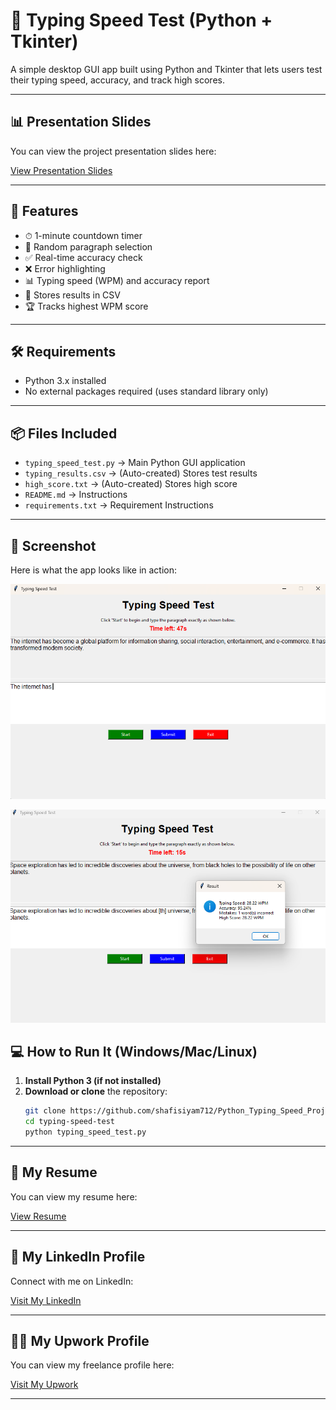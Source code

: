 # 🧠 Typing Speed Test (Python + Tkinter)

A simple desktop GUI app built using Python and Tkinter that lets users test their typing speed, accuracy, and track high scores.

---

## 📊 Presentation Slides

You can view the project presentation slides here:

[View Presentation Slides](https://gamma.app/docs/Typing-Speed-Test-xqvyx23or2qb5aq?mode=doc)

---

## 🚀 Features

- ⏱ 1-minute countdown timer
- 📄 Random paragraph selection
- ✅ Real-time accuracy check
- ❌ Error highlighting
- 📊 Typing speed (WPM) and accuracy report
- 💾 Stores results in CSV
- 🏆 Tracks highest WPM score

---

## 🛠 Requirements

- Python 3.x installed
- No external packages required (uses standard library only)

---

## 📦 Files Included

- `typing_speed_test.py` → Main Python GUI application
- `typing_results.csv` → (Auto-created) Stores test results
- `high_score.txt` → (Auto-created) Stores high score
- `README.md` → Instructions
- `requirements.txt` → Requirement Instructions
  
---

## 📸 Screenshot

Here is what the app looks like in action:

![Typing Speed Test Screenshot](Assets/Screenshot%202025-07-29%20141241.png)

![Typing Speed Test Screenshot](Assets/Screenshot%202025-07-29%20141415.png)



## 💻 How to Run It (Windows/Mac/Linux)
1. **Install Python 3 (if not installed)**
2. **Download or clone** the repository:
   ```bash
   git clone https://github.com/shafisiyam712/Python_Typing_Speed_Project.git
   cd typing-speed-test
   python typing_speed_test.py

---

## 📄 My Resume

You can view my resume here:

[View Resume](https://drive.google.com/file/d/13svTxGmZAiCCu_RypwGSkK-aboIGK4dx/view)

---

## 💼 My LinkedIn Profile

Connect with me on LinkedIn:

[Visit My LinkedIn](https://www.linkedin.com/in/shafiuddin-seyam-87930b254/)

---

## 🧑‍💻 My Upwork Profile

You can view my freelance profile here:

[Visit My Upwork](https://www.upwork.com/freelancers/~01dec9dcfe889a2a05)

---
